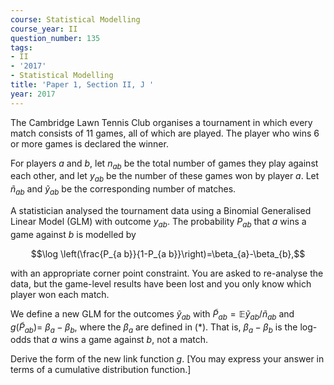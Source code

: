 ```yaml
---
course: Statistical Modelling
course_year: II
question_number: 135
tags:
- II
- '2017'
- Statistical Modelling
title: 'Paper 1, Section II, J '
year: 2017
---
```




The Cambridge Lawn Tennis Club organises a tournament in which every match consists of 11 games, all of which are played. The player who wins 6 or more games is declared the winner.

For players $a$ and $b$, let $n_{a b}$ be the total number of games they play against each other, and let $y_{a b}$ be the number of these games won by player $a$. Let $\tilde{n}_{a b}$ and $\tilde{y}_{a b}$ be the corresponding number of matches.

A statistician analysed the tournament data using a Binomial Generalised Linear Model (GLM) with outcome $y_{a b}$. The probability $P_{a b}$ that $a$ wins a game against $b$ is modelled by

$$\log \left(\frac{P_{a b}}{1-P_{a b}}\right)=\beta_{a}-\beta_{b},$$

with an appropriate corner point constraint. You are asked to re-analyse the data, but the game-level results have been lost and you only know which player won each match.

We define a new GLM for the outcomes $\tilde{y}_{a b}$ with $\tilde{P}_{a b}=\mathbb{E} \tilde{y}_{a b} / \tilde{n}_{a b}$ and $g\left(\tilde{P}_{a b}\right)=$ $\beta_{a}-\beta_{b}$, where the $\beta_{a}$ are defined in $(*)$. That is, $\beta_{a}-\beta_{b}$ is the log-odds that $a$ wins a game against $b$, not a match.

Derive the form of the new link function $g$. [You may express your answer in terms of a cumulative distribution function.]